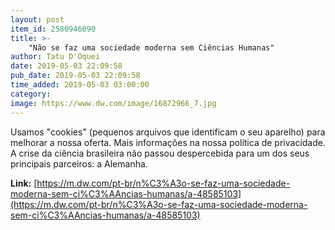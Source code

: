 ```yaml
---
layout: post
item_id: 2580946090
title: >-
    "Não se faz uma sociedade moderna sem Ciências Humanas"
author: Tatu D'Oquei
date: 2019-05-03 22:09:58
pub_date: 2019-05-03 22:09:58
time_added: 2019-05-03 03:00:00
category: 
image: https://www.dw.com/image/16872966_7.jpg
---
```


Usamos "cookies" (pequenos arquivos que identificam o seu aparelho) para melhorar a nossa oferta. Mais informações na nossa política de privacidade. A crise da ciência brasileira não passou despercebida para um dos seus principais parceiros: a Alemanha.

**Link:** [https://m.dw.com/pt-br/n%C3%A3o-se-faz-uma-sociedade-moderna-sem-ci%C3%AAncias-humanas/a-48585103](https://m.dw.com/pt-br/n%C3%A3o-se-faz-uma-sociedade-moderna-sem-ci%C3%AAncias-humanas/a-48585103)

